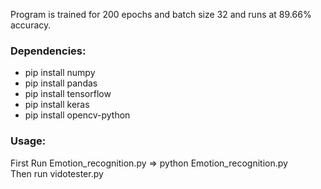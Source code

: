 
Program is trained for 200 epochs and batch size 32 and runs at 89.66% accuracy.

### Dependencies:
* pip install numpy
* pip install pandas
* pip install tensorflow
* pip install keras
* pip install opencv-python


### Usage:
First Run Emotion_recognition.py => python Emotion_recognition.py</br>
Then run vidotester.py




